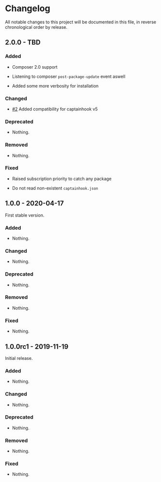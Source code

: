 # Changelog

All notable changes to this project will be documented in this file, in reverse chronological order by release.

## 2.0.0 - TBD

### Added

- Composer 2.0 support

- Listening to composer `post-package-update` event aswell

- Added some more verbosity for installation

### Changed

- [#2](https://github.com/boesing/captainhook-vendor-resolver/pull/2) Added compatibility for captainhook v5

### Deprecated

- Nothing.

### Removed

- Nothing.

### Fixed

- Raised subscription priority to catch any package

- Do not read non-existent `captainhook.json` 

## 1.0.0 - 2020-04-17

First stable version.

### Added

- Nothing.

### Changed

- Nothing.

### Deprecated

- Nothing.

### Removed

- Nothing.

### Fixed

- Nothing.

## 1.0.0rc1 - 2019-11-19

Initial release.

### Added

- Nothing.

### Changed

- Nothing.

### Deprecated

- Nothing.

### Removed

- Nothing.

### Fixed

- Nothing.
